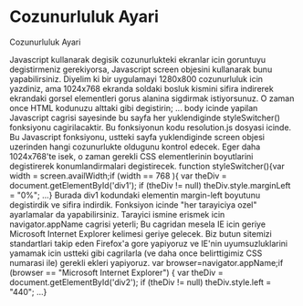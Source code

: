 # Cozunurluluk Ayari


Cozunurluluk Ayari



Javascript kullanarak degisik cozunurlukteki ekranlar icin goruntuyu degistirmeniz gerekiyorsa, Javascript screen objesini kullanarak bunu yapabilirsiniz. Diyelim ki bir uygulamayi 1280x800 cozunurluluk icin yazdiniz, ama 1024x768 ekranda soldaki bosluk kismini sifira indirerek ekrandaki gorsel elementleri gorus alanina sigdirmak istiyorsunuz. O zaman once HTML kodunuzu alttaki gibi degistirin; <html><head>  <script src="resolution.js"></script>  </head>  <body onload="styleSwitcher();">     ...  </body></html>  body icinde yapilan Javascript cagrisi sayesinde bu sayfa her yuklendiginde styleSwitcher() fonksiyonu cagirilacaktir. Bu fonksiyonun kodu resolution.js dosyasi icinde.    Bu Javascript fonksiyonu, ustteki sayfa yuklendiginde screen objesi uzerinden hangi cozunurlukte oldugunu kontrol edecek. Eger daha 1024x768'te isek, o zaman gerekli CSS elementlerinin boyutlarini degistirerek konumlandirmalari degistirecek.   function styleSwitcher(){var width = screen.availWidth;if (width == 768 ){ var theDiv = document.getElementById('div1'); if (theDiv != null) theDiv.style.marginLeft = "0%"; ...}    Burada div1 kodundaki elementin margin-left boyutunu degistirdik ve sifira indirdik.   Fonksiyon icinde "her tarayiciya ozel" ayarlamalar da yapabilirsiniz. Tarayici ismine erismek icin navigator.appName cagrisi yeterli; Bu cagridan mesela IE icin geriye Microsoft Internet Explorer kelimesi geriye gelecek. Biz butun sitemizi standartlari takip eden Firefox'a gore yapiyoruz ve IE'nin uyumsuzluklarini yamamak icin ustteki gibi cagrilarla (ve daha once belirttigimiz CSS numarasi ile) gerekli ekleri yapiyoruz.  var browser=navigator.appName;if (browser == "Microsoft Internet Explorer") { var theDiv = document.getElementById('div2'); if (theDiv != null) theDiv.style.left = "440";     ...}




